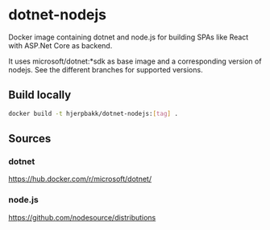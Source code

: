 # dotnet-nodejs
Docker image containing dotnet and node.js for building SPAs like React with ASP.Net Core as backend.

It uses microsoft/dotnet:*sdk as base image and a corresponding version of nodejs. See the different branches for supported versions.

## Build locally

```bash
docker build -t hjerpbakk/dotnet-nodejs:[tag] .
```

## Sources

### dotnet
https://hub.docker.com/r/microsoft/dotnet/

### node.js
https://github.com/nodesource/distributions
